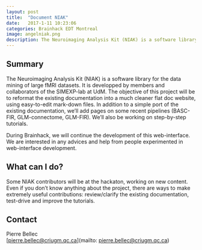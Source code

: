 ```yaml
---
layout: post
title:  "Document NIAK"
date:   2017-1-11 10:23:06
categories: Brainhack EDT Montreal
image: angelniak.png
description: The Neuroimaging Analysis Kit (NIAK) is a software library for the data mining of large fMRI datasets.
---
```

## Summary
The Neuroimaging Analysis Kit (NIAK) is a software library for the data mining of large fMRI datasets. It is developped by members and collaborators of the SIMEXP-lab at UdM. The objective of this project will be to reformat the existing documentation into a much cleaner flat doc website, using easy-to-edit mark-down files. In addition to a simple port of the existing documentation, we’ll add pages on some recent pipelines (BASC-FIR, GLM-connectome, GLM-FIR). We’ll also be working on step-by-step tutorials.

During Brainhack, we will continue the development of this web-interface. We are interested in any advices and help from people experimented in web-interface development.

## What can I do?
Some NIAK contributors will be at the hackaton, working on new content. Even if you don’t know anything about the project, there are ways to make extremely useful contributions: review/clarify the existing documentation, test-drive and improve the tutorials.


## Contact  
Pierre Bellec  
[pierre.bellec@criugm.qc.ca](mailto: pierre.bellec@criugm.qc.ca)  
